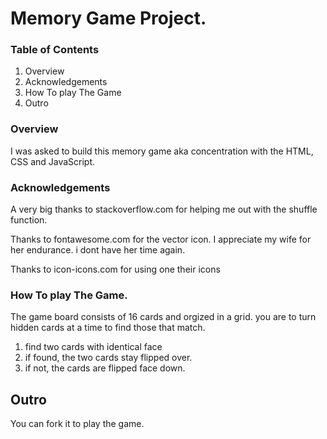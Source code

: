 # Memory Game Project.

### Table of Contents
1. Overview
2. Acknowledgements
3. How To play The Game
4. Outro


### Overview
I was asked to build this memory game aka concentration with the HTML, CSS and JavaScript.

### Acknowledgements

A very big thanks to stackoverflow.com for helping me out with the shuffle function.

Thanks to fontawesome.com for the vector icon.
I appreciate my wife for her endurance. i dont have her time again.

Thanks to icon-icons.com for using one their icons

### How To play The Game.

The game board consists of 16 cards and orgized in a grid. you are to turn hidden cards at a time to find those that match. 

1. find two cards with identical face
2. if found, the two cards stay flipped over.
3. if not, the cards are flipped face down.



## Outro

You can fork it to play the game.
